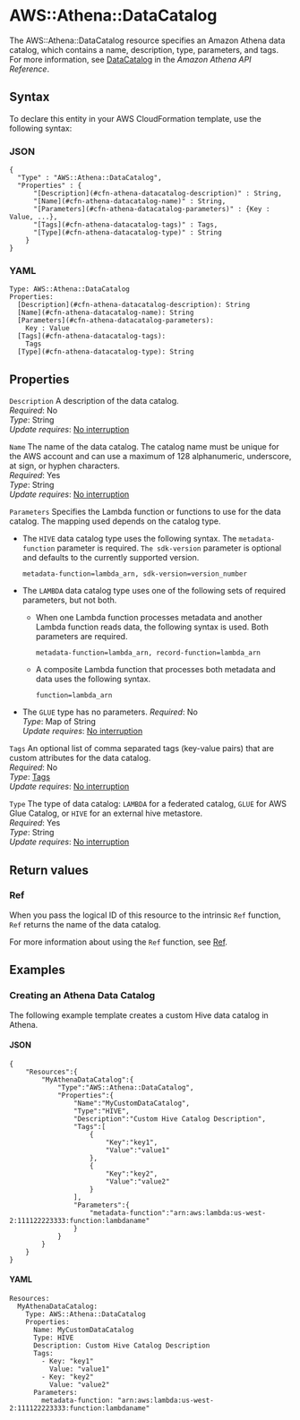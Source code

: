 # AWS::Athena::DataCatalog<a name="aws-resource-athena-datacatalog"></a>

The AWS::Athena::DataCatalog resource specifies an Amazon Athena data catalog, which contains a name, description, type, parameters, and tags\. For more information, see [DataCatalog](https://docs.aws.amazon.com/athena/latest/APIReference/API_DataCatalog.html) in the *Amazon Athena API Reference*\.

## Syntax<a name="aws-resource-athena-datacatalog-syntax"></a>

To declare this entity in your AWS CloudFormation template, use the following syntax:

### JSON<a name="aws-resource-athena-datacatalog-syntax.json"></a>

```
{
  "Type" : "AWS::Athena::DataCatalog",
  "Properties" : {
      "[Description](#cfn-athena-datacatalog-description)" : String,
      "[Name](#cfn-athena-datacatalog-name)" : String,
      "[Parameters](#cfn-athena-datacatalog-parameters)" : {Key : Value, ...},
      "[Tags](#cfn-athena-datacatalog-tags)" : Tags,
      "[Type](#cfn-athena-datacatalog-type)" : String
    }
}
```

### YAML<a name="aws-resource-athena-datacatalog-syntax.yaml"></a>

```
Type: AWS::Athena::DataCatalog
Properties: 
  [Description](#cfn-athena-datacatalog-description): String
  [Name](#cfn-athena-datacatalog-name): String
  [Parameters](#cfn-athena-datacatalog-parameters): 
    Key : Value
  [Tags](#cfn-athena-datacatalog-tags): 
    Tags
  [Type](#cfn-athena-datacatalog-type): String
```

## Properties<a name="aws-resource-athena-datacatalog-properties"></a>

`Description`  <a name="cfn-athena-datacatalog-description"></a>
A description of the data catalog\.  
*Required*: No  
*Type*: String  
*Update requires*: [No interruption](https://docs.aws.amazon.com/AWSCloudFormation/latest/UserGuide/using-cfn-updating-stacks-update-behaviors.html#update-no-interrupt)

`Name`  <a name="cfn-athena-datacatalog-name"></a>
The name of the data catalog\. The catalog name must be unique for the AWS account and can use a maximum of 128 alphanumeric, underscore, at sign, or hyphen characters\.  
*Required*: Yes  
*Type*: String  
*Update requires*: [No interruption](https://docs.aws.amazon.com/AWSCloudFormation/latest/UserGuide/using-cfn-updating-stacks-update-behaviors.html#update-no-interrupt)

`Parameters`  <a name="cfn-athena-datacatalog-parameters"></a>
Specifies the Lambda function or functions to use for the data catalog\. The mapping used depends on the catalog type\.   
+ The `HIVE` data catalog type uses the following syntax\. The `metadata-function` parameter is required\. `The sdk-version` parameter is optional and defaults to the currently supported version\.

  `metadata-function=lambda_arn, sdk-version=version_number`
+ The `LAMBDA` data catalog type uses one of the following sets of required parameters, but not both\.
  + When one Lambda function processes metadata and another Lambda function reads data, the following syntax is used\. Both parameters are required\.

    `metadata-function=lambda_arn, record-function=lambda_arn`
  + A composite Lambda function that processes both metadata and data uses the following syntax\.

    `function=lambda_arn`
+ The `GLUE` type has no parameters\.
*Required*: No  
*Type*: Map of String  
*Update requires*: [No interruption](https://docs.aws.amazon.com/AWSCloudFormation/latest/UserGuide/using-cfn-updating-stacks-update-behaviors.html#update-no-interrupt)

`Tags`  <a name="cfn-athena-datacatalog-tags"></a>
An optional list of comma separated tags \(key\-value pairs\) that are custom attributes for the data catalog\.  
*Required*: No  
*Type*: [Tags](aws-properties-athena-datacatalog-tags.md)  
*Update requires*: [No interruption](https://docs.aws.amazon.com/AWSCloudFormation/latest/UserGuide/using-cfn-updating-stacks-update-behaviors.html#update-no-interrupt)

`Type`  <a name="cfn-athena-datacatalog-type"></a>
The type of data catalog: `LAMBDA` for a federated catalog, `GLUE` for AWS Glue Catalog, or `HIVE` for an external hive metastore\.  
*Required*: Yes  
*Type*: String  
*Update requires*: [No interruption](https://docs.aws.amazon.com/AWSCloudFormation/latest/UserGuide/using-cfn-updating-stacks-update-behaviors.html#update-no-interrupt)

## Return values<a name="aws-resource-athena-datacatalog-return-values"></a>

### Ref<a name="aws-resource-athena-datacatalog-return-values-ref"></a>

When you pass the logical ID of this resource to the intrinsic `Ref` function, `Ref` returns the name of the data catalog\.

For more information about using the `Ref` function, see [Ref](https://docs.aws.amazon.com/AWSCloudFormation/latest/UserGuide/intrinsic-function-reference-ref.html)\.

## Examples<a name="aws-resource-athena-datacatalog--examples"></a>

### Creating an Athena Data Catalog<a name="aws-resource-athena-datacatalog--examples--Creating_an_Athena_Data_Catalog"></a>

The following example template creates a custom Hive data catalog in Athena\.

#### JSON<a name="aws-resource-athena-datacatalog--examples--Creating_an_Athena_Data_Catalog--json"></a>

```
{
    "Resources":{
        "MyAthenaDataCatalog":{
            "Type":"AWS::Athena::DataCatalog",
            "Properties":{
                "Name":"MyCustomDataCatalog",
                "Type":"HIVE",
                "Description":"Custom Hive Catalog Description",
                "Tags":[
                    {
                        "Key":"key1",
                        "Value":"value1"
                    },
                    {
                        "Key":"key2",
                        "Value":"value2"
                    }
                ],
                "Parameters":{
                    "metadata-function":"arn:aws:lambda:us-west-2:111122223333:function:lambdaname"
                }
            }
        }
    }
}
```

#### YAML<a name="aws-resource-athena-datacatalog--examples--Creating_an_Athena_Data_Catalog--yaml"></a>

```
Resources:
  MyAthenaDataCatalog:
    Type: AWS::Athena::DataCatalog
    Properties:
      Name: MyCustomDataCatalog
      Type: HIVE
      Description: Custom Hive Catalog Description
      Tags:
        - Key: "key1"
          Value: "value1"
        - Key: "key2"
          Value: "value2"
      Parameters:
        metadata-function: "arn:aws:lambda:us-west-2:111122223333:function:lambdaname"
```